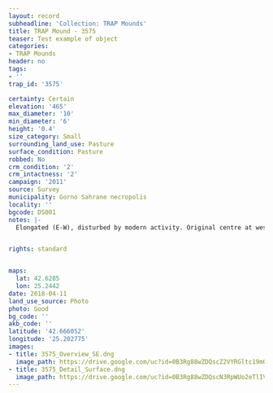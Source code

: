 ```yaml
---
layout: record
subheadline: 'Collection: TRAP Mounds'
title: TRAP Mound - 3575
teaser: Test example of object
categories:
- TRAP Mounds
header: no
tags:
- ''
trap_id: '3575'

certainty: Certain
elevation: '465'
max_diameter: '10'
min_diameter: '6'
height: '0.4'
size_category: Small
surrounding_land_use: Pasture
surface_condition: Pasture
robbed: No
crm_condition: '2'
crm_intactness: '2'
campaign: '2011'
source: Survey
municipality: Gorno Sahrane necropolis
locality: ''
bgcode: DS001
notes: |-
  Elongated (E-W), disturbed by modern activity. Original centre at west end, concentration of stones, severaly worn, unevem.


rights: standard


maps:
  lat: 42.6285
  lon: 25.2442
date: 2018-04-11
land_use_source: Photo
photo: Good
bg_code: ''
akb_code: ''
latitude: '42.666052'
longitude: '25.202775'
images:
- title: 3575_Overview_SE.dng
  image_path: https://drive.google.com/uc?id=0B3Rg88wZDQscZ2VYRGltc19mQlU
- title: 3575_Detail_Surface.dng
  image_path: https://drive.google.com/uc?id=0B3Rg88wZDQscN3RpWUo2eTlIVzA
---
```

